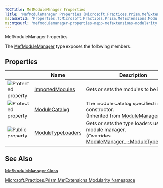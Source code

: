 ```yaml
---
TOCTitle: MefModuleManager Properties
Title: 'MefModuleManager Properties (Microsoft.Practices.Prism.MefExtensions.Modularity)'
ms:assetid: 'Properties.T:Microsoft.Practices.Prism.MefExtensions.Modularity.MefModuleManager'
ms:mtpsurl: 'mefmodulemanager-properties-mspp-mefextensions-modularity.md'
---
```


MefModuleManager Properties

The [MefModuleManager](mefmodulemanager-class-mspp-mefextensions-modularity) type exposes the following members.

## Properties

<table>

<thead>
<tr class="header">
<th> </th>
<th>Name</th>
<th>Description</th>
</tr>
</thead>
<tbody>
<tr class="odd">
<td><img src="https://msdn.microsoft.com/en-us/Gg419178.protproperty(en-us,PandP.50).gif" title="Protected property" /></td>
<td><a href="https://msdn.microsoft.com/library/microsoft.practices.prism.mefextensions.modularity.mefmodulemanager.importedmodules">ImportedModules</a></td>
<td><div class="summary">
Gets or sets the modules to be imported.
</div></td>
</tr>
<tr class="even">
<td><img src="https://msdn.microsoft.com/en-us/Gg419178.protproperty(en-us,PandP.50).gif" title="Protected property" /></td>
<td><a href="https://msdn.microsoft.com/library/microsoft.practices.prism.modularity.modulemanager.modulecatalog">ModuleCatalog</a></td>
<td><div class="summary">
The module catalog specified in the constructor.
</div>
(Inherited from <a href="https://msdn.microsoft.com/library/microsoft.practices.prism.modularity.modulemanager">ModuleManager</a>.)</td>
</tr>
<tr class="odd">
<td><img src="https://msdn.microsoft.com/en-us/Gg419178.pubproperty(en-us,PandP.50).gif" title="Public property" /></td>
<td><a href="https://msdn.microsoft.com/library/microsoft.practices.prism.mefextensions.modularity.mefmodulemanager.moduletypeloaders">ModuleTypeLoaders</a></td>
<td><div class="summary">
Gets or sets the type loaders used by the module manager.
</div>
(Overrides <a href="https://msdn.microsoft.com/library/microsoft.practices.prism.modularity.modulemanager.moduletypeloaders">ModuleManager..::.ModuleTypeLoaders</a>.)</td>
</tr>
</tbody>
</table>

## See Also

[MefModuleManager Class](mefmodulemanager-class-mspp-mefextensions-modularity)

[Microsoft.Practices.Prism.MefExtensions.Modularity Namespace](mspp-mefextensions-modularity-namespace)